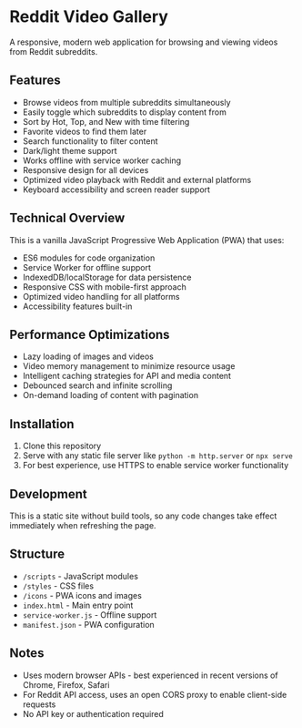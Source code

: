 # Reddit Video Gallery

A responsive, modern web application for browsing and viewing videos from Reddit subreddits.

## Features

- Browse videos from multiple subreddits simultaneously
- Easily toggle which subreddits to display content from
- Sort by Hot, Top, and New with time filtering
- Favorite videos to find them later
- Search functionality to filter content
- Dark/light theme support
- Works offline with service worker caching
- Responsive design for all devices
- Optimized video playback with Reddit and external platforms
- Keyboard accessibility and screen reader support

## Technical Overview

This is a vanilla JavaScript Progressive Web Application (PWA) that uses:

- ES6 modules for code organization
- Service Worker for offline support
- IndexedDB/localStorage for data persistence
- Responsive CSS with mobile-first approach
- Optimized video handling for all platforms
- Accessibility features built-in

## Performance Optimizations

- Lazy loading of images and videos
- Video memory management to minimize resource usage
- Intelligent caching strategies for API and media content
- Debounced search and infinite scrolling
- On-demand loading of content with pagination

## Installation

1. Clone this repository
2. Serve with any static file server like `python -m http.server` or `npx serve`
3. For best experience, use HTTPS to enable service worker functionality

## Development

This is a static site without build tools, so any code changes take effect immediately when refreshing the page.

## Structure

- `/scripts` - JavaScript modules
- `/styles` - CSS files
- `/icons` - PWA icons and images
- `index.html` - Main entry point
- `service-worker.js` - Offline support
- `manifest.json` - PWA configuration

## Notes

- Uses modern browser APIs - best experienced in recent versions of Chrome, Firefox, Safari
- For Reddit API access, uses an open CORS proxy to enable client-side requests
- No API key or authentication required